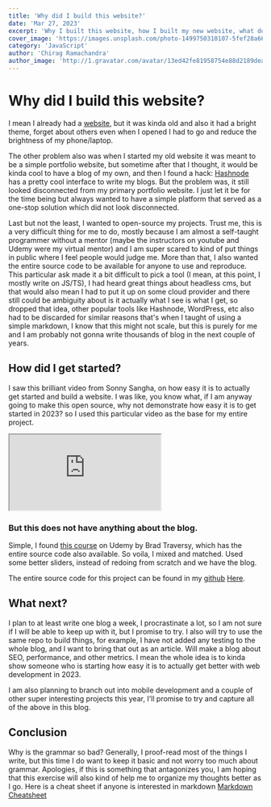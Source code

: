 ```yaml
---
title: 'Why did I build this website?'
date: 'Mar 27, 2023'
excerpt: 'Why I built this website, how I built my new website, what do I intend to do with and what can you expect.'
cover_image: 'https://images.unsplash.com/photo-1499750310107-5fef28a66643'
category: 'JavaScript'
author: 'Chirag Ramachandra'
author_image: 'http://1.gravatar.com/avatar/13ed42fe81958754e88d2189dea6fdc7'
---
```


# Why did I build this website?

I mean I already had a [website](www.chiragr.com), but it was kinda old and also it had a bright theme, forget about others even when I opened I had to go and reduce the brightness of my phone/laptop.

The other problem also was when I started my old website it was meant to be a simple portfolio website, but sometime after that I thought, it would be kinda cool to have a blog of my own, and then I found a hack: [Hashnode](www.hashnode.com) has a pretty cool interface to write my blogs. But the problem was, it still looked disconnected from my primary portfolio website. I just let it be for the time being but always wanted to have a simple platform that served as a one-stop solution which did not look disconnected.

Last but not the least, I wanted to open-source my projects. Trust me, this is a very difficult thing for me to do, mostly because I am almost a self-taught programmer without a mentor (maybe the instructors on youtube and Udemy were my virtual mentor) and I am super scared to kind of put things in public where I feel people would judge me. More than that, I also wanted the entire source code to be available for anyone to use and reproduce. This particular ask made it a bit difficult to pick a tool (I mean, at this point, I mostly write on JS/TS), I had heard great things about headless cms, but that would also mean I had to put it up on some cloud provider and there still could be ambiguity about is it actually what I see is what I get, so dropped that idea, other popular tools like Hashnode, WordPress, etc also had to be discarded for similar reasons that's when I taught of using a simple markdown, I know that this might not scale, but this is purely for me and I am probably not gonna write thousands of blog in the next couple of years.

## How did I get started?

I saw this brilliant video from Sonny Sangha, on how easy it is to actually get started and build a website. I was like, you know what, if I am anyway going to make this open source, why not demonstrate how easy it is to get started in 2023? so I used this particular video as the base for my entire project.

<div class="youtube-wrapper">
  <iframe src="https://www.youtube.com/embed/urgi2iz9P6U" allowfullscreen></iframe>
</div>

### But this does not have anything about the blog.

Simple, I found [this course](https://www.udemy.com/course/nextjs-dev-to-deployment/) on Udemy by Brad Traversy, which has the entire source code also available. So voila, I mixed and matched. Used some better sliders, instead of redoing from scratch and we have the blog.

The entire source code for this project can be found in my [github](https://github.com/chiragramachandra) [Here](https://github.com/ChiragRamachandra/resume-2023).

## What next?

I plan to at least write one blog a week, I procrastinate a lot, so I am not sure if I will be able to keep up with it, but I promise to try. I also will try to use the same repo to build things, for example, I have not added any testing to the whole blog, and I want to bring that out as an article.
Will make a blog about SEO, performance, and other metrics. I mean the whole idea is to kinda show someone who is starting how easy it is to actually get better with web development in 2023.

I am also planning to branch out into mobile development and a couple of other super interesting projects this year, I'll promise to try and capture all of the above in this blog.

## Conclusion

Why is the grammar so bad? Generally, I proof-read most of the things I write, but this time I do want to keep it basic and not worry too much about grammar. Apologies, if this is something that antagonizes you, I am hoping that this exercise will also kind of help me to organize my thoughts better as I go.
Here is a cheat sheet if anyone is interested in markdown [Markdown Cheatsheet](https://www.markdownguide.org/cheat-sheet/)
